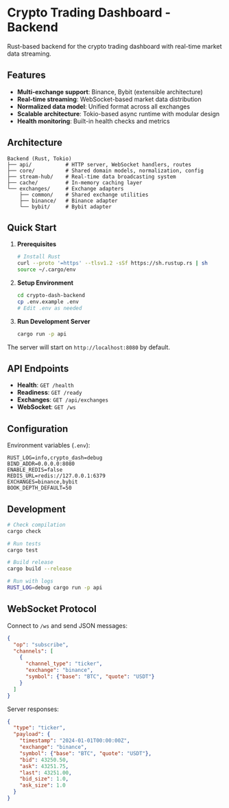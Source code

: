 # Crypto Trading Dashboard - Backend

Rust-based backend for the crypto trading dashboard with real-time market data streaming.

## Features

- **Multi-exchange support**: Binance, Bybit (extensible architecture)
- **Real-time streaming**: WebSocket-based market data distribution
- **Normalized data model**: Unified format across all exchanges
- **Scalable architecture**: Tokio-based async runtime with modular design
- **Health monitoring**: Built-in health checks and metrics

## Architecture

```
Backend (Rust, Tokio)
├── api/           # HTTP server, WebSocket handlers, routes
├── core/          # Shared domain models, normalization, config
├── stream-hub/    # Real-time data broadcasting system  
├── cache/         # In-memory caching layer
└── exchanges/     # Exchange adapters
    ├── common/    # Shared exchange utilities
    ├── binance/   # Binance adapter
    └── bybit/     # Bybit adapter
```

## Quick Start

1. **Prerequisites**
   ```bash
   # Install Rust
   curl --proto '=https' --tlsv1.2 -sSf https://sh.rustup.rs | sh
   source ~/.cargo/env
   ```

2. **Setup Environment**
   ```bash
   cd crypto-dash-backend
   cp .env.example .env
   # Edit .env as needed
   ```

3. **Run Development Server**
   ```bash
   cargo run -p api
   ```

The server will start on `http://localhost:8080` by default.

## API Endpoints

- **Health**: `GET /health`
- **Readiness**: `GET /ready`  
- **Exchanges**: `GET /api/exchanges`
- **WebSocket**: `GET /ws`

## Configuration

Environment variables (`.env`):

```
RUST_LOG=info,crypto_dash=debug
BIND_ADDR=0.0.0.0:8080
ENABLE_REDIS=false
REDIS_URL=redis://127.0.0.1:6379
EXCHANGES=binance,bybit
BOOK_DEPTH_DEFAULT=50
```

## Development

```bash
# Check compilation
cargo check

# Run tests
cargo test

# Build release
cargo build --release

# Run with logs
RUST_LOG=debug cargo run -p api
```

## WebSocket Protocol

Connect to `/ws` and send JSON messages:

```json
{
  "op": "subscribe",
  "channels": [
    {
      "channel_type": "ticker",
      "exchange": "binance", 
      "symbol": {"base": "BTC", "quote": "USDT"}
    }
  ]
}
```

Server responses:
```json
{
  "type": "ticker",
  "payload": {
    "timestamp": "2024-01-01T00:00:00Z",
    "exchange": "binance",
    "symbol": {"base": "BTC", "quote": "USDT"},
    "bid": 43250.50,
    "ask": 43251.75,
    "last": 43251.00,
    "bid_size": 1.0,
    "ask_size": 1.0
  }
}
```